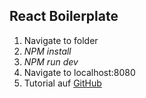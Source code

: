 ## React Boilerplate
1. Navigate to folder
2. *NPM install*
3. *NPM run dev*
4. Navigate to localhost:8080
5. Tutorial auf [GitHub](https://github.com/learncodeacademy/react-js-tutorials)
